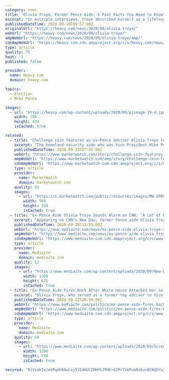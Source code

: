```yaml
---
category: news
title: "Olivia Troye, Former Pence Aide: 5 Fast Facts You Need to Know"
excerpt: "In multiple interviews, Troye described herself as a lifelong Republican who grew disillusioned with what she could accomplish under Trump's presidency."
publishedDateTime: 2020-09-18T09:57:00Z
originalUrl: "https://heavy.com/news/2020/09/olivia-troye/"
webUrl: "https://heavy.com/news/2020/09/olivia-troye/"
ampWebUrl: "https://heavy.com/news/2020/09/olivia-troye/amp/"
cdnAmpWebUrl: "https://heavy-com.cdn.ampproject.org/c/s/heavy.com/news/2020/09/olivia-troye/amp/"
type: article
quality: 75
heat: -1
published: false

provider:
  name: Heavy.com
  domain: heavy.com

topics:
  - Election
  - Mike Pence

images:
  - url: "https://heavy.com/wp-content/uploads/2020/09/pjimage-19-4.jpg?quality=65&strip=all"
    width: 780
    height: 439
    isCached: true

related:
  - title: "Challenge coin features as ex–Pence adviser Olivia Troye rebuts Keith Kellogg’s story of her being fired and marched out of White House"
    excerpt: "The homeland-security aide who was Vice President Mike Pence’s deputy on the White House coronavirus task force and went public last week with the"
    publishedDateTime: 2020-09-23T07:45:00Z
    webUrl: "https://www.marketwatch.com/story/challenge-coin-features-as-expence-adviser-olivia-troye-rebuts-keith-kelloggs-story-of-her-being-fired-and-marched-out-of-white-house-2020-09-23"
    ampWebUrl: "https://www.marketwatch.com/amp/story/challenge-coin-features-as-expence-adviser-olivia-troye-rebuts-keith-kelloggs-story-of-her-being-fired-and-marched-out-of-white-house-2020-09-23"
    cdnAmpWebUrl: "https://www-marketwatch-com.cdn.ampproject.org/c/s/www.marketwatch.com/amp/story/challenge-coin-features-as-expence-adviser-olivia-troye-rebuts-keith-kelloggs-story-of-her-being-fired-and-marched-out-of-white-house-2020-09-23"
    type: article
    provider:
      name: MarketWatch
      domain: marketwatch.com
    quality: 93
    images:
      - url: "https://s.marketwatch.com/public/resources/images/MW-IP087_troye__MG_20200923020236.jpg"
        width: 569
        height: 398
        isCached: true
  - title: "Ex-Pence Aide Olivia Troye Sounds Alarm on CNN: ‘A Lot of People in the White House Don’t Believe This Virus is Real’"
    excerpt: "Appearing on CNN's New Day, former Pence aide Olivia Troye confirmed that she saw the White House play with the numbers to paint a rosier picture on Covid-19."
    publishedDateTime: 2020-09-29T13:25:00Z
    webUrl: "https://www.mediaite.com/news/ex-pence-aide-olivia-troye-sounds-alarm-on-cnn-a-lot-of-people-in-the-white-house-dont-believe-this-virus-is-real/"
    ampWebUrl: "https://www.mediaite.com/news/ex-pence-aide-olivia-troye-sounds-alarm-on-cnn-a-lot-of-people-in-the-white-house-dont-believe-this-virus-is-real/amp/"
    cdnAmpWebUrl: "https://www-mediaite-com.cdn.ampproject.org/c/s/www.mediaite.com/news/ex-pence-aide-olivia-troye-sounds-alarm-on-cnn-a-lot-of-people-in-the-white-house-dont-believe-this-virus-is-real/amp/"
    type: article
    provider:
      name: Mediaite
      domain: mediaite.com
    quality: 52
    images:
      - url: "https://www.mediaite.com/wp-content/uploads/2020/09/New-Day-With-Alisyn-Camerota-and-John-Berman-8_21_34-AM-8_28_14-AM-08_06_40-AM-1200x675.jpg"
        width: 1200
        height: 675
        isCached: true
  - title: "Ex-Pence Aide Fires Back After White House Attacked Her in Briefing: ‘Telling a Bald Faced Lie to Protect the President’"
    excerpt: "Olivia Troye, who served as a former top advisor to Vice President Mike Pence's until she left last month, took to Twitter to fact check General Keith Kellogg after he said he fired her, calling"
    publishedDateTime: 2020-09-22T20:50:00Z
    webUrl: "https://www.mediaite.com/politics/ex-pence-aide-fires-back-after-white-house-attacked-her-in-briefing-telling-a-bald-faced-lie-to-protect-the-president/"
    ampWebUrl: "https://www.mediaite.com/politics/ex-pence-aide-fires-back-after-white-house-attacked-her-in-briefing-telling-a-bald-faced-lie-to-protect-the-president/amp/"
    cdnAmpWebUrl: "https://www-mediaite-com.cdn.ampproject.org/c/s/www.mediaite.com/politics/ex-pence-aide-fires-back-after-white-house-attacked-her-in-briefing-telling-a-bald-faced-lie-to-protect-the-president/amp/"
    type: article
    provider:
      name: Mediaite
      domain: mediaite.com
    quality: 50
    images:
      - url: "https://www.mediaite.com/wp-content/uploads/2020/09/Screen-Shot-2020-09-18-at-6.51.19-AM-1200x700.jpg"
        width: 1200
        height: 700
        isCached: true

secured: "R1ViakIe/mSPqXhRAuLej5lE4HUC2MHYhJPHE+UJPcTVePuaNiEuvQCNQEYx28qIyZIhEDigvlnP/wD0SLPkFpnJGDJq2f8Ny2BWKCTdqxCu5/lxRo04W5T9Jy2smqQDMiLJA23dwiSenLqRYqiS5okaeZFbJ7PJbx/jnv653B3DswC/rcUMV6OGxrjaeqg3lBgAHje6AIKLeLGGOUgLNAOCJ+Csmk9henCARZGWbDXUUr2FBMxLgjn33kRnKR8OUq2i/qFw2GCu7MZfakcV+8YO9/d39kHTsXj40CMfdHvAcTrKWjFwFZbUvFiVY8qtB6Y5U5Q8l+xW9Q55NDJC888KmlQloe2K+Vwrw0pRMBM=;8Vnbrcgxpz2N5X3kNZFuPg=="
---
```


